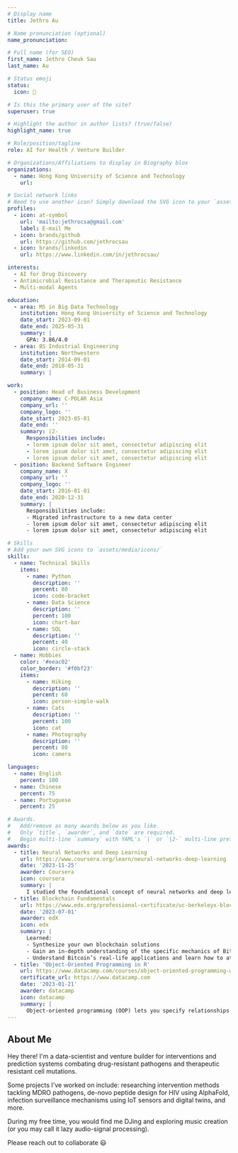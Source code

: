 ```yaml
---
# Display name
title: Jethro Au

# Name pronunciation (optional)
name_pronunciation: 

# Full name (for SEO)
first_name: Jethro Cheuk Sau
last_name: Au

# Status emoji
status:
  icon: 💽

# Is this the primary user of the site?
superuser: true

# Highlight the author in author lists? (true/false)
highlight_name: true

# Role/position/tagline
role: AI for Health / Venture Builder

# Organizations/Affiliations to display in Biography blox
organizations:
  - name: Hong Kong University of Science and Technology
    url: 

# Social network links
# Need to use another icon? Simply download the SVG icon to your `assets/media/icons/` folder.
profiles:
  - icon: at-symbol
    url: 'mailto:jethrocsa@gmail.com'
    label: E-mail Me
  - icon: brands/github
    url: https://github.com/jethrocsau
  - icon: brands/linkedin
    url: https://www.linkedin.com/in/jethrocsau/

interests:
  - AI for Drug Discovery
  - Antimicrobial Resistance and Therapeutic Resistance
  - Multi-modal Agents

education:
  - area: MS in Big Data Technology
    institution: Hong Kong University of Science and Technology
    date_start: 2023-09-01
    date_end: 2025-05-31
    summary: |
      GPA: 3.86/4.0
  - area: BS Industrial Engineering
    institution: Northwestern
    date_start: 2014-09-01
    date_end: 2018-05-31
    summary: |

work:
  - position: Head of Business Development
    company_name: C-POLAR Asia
    company_url: ''
    company_logo: ''
    date_start: 2023-05-01
    date_end: ''
    summary: |2-
      Responsibilities include:
      - lorem ipsum dolor sit amet, consectetur adipiscing elit
      - lorem ipsum dolor sit amet, consectetur adipiscing elit
      - lorem ipsum dolor sit amet, consectetur adipiscing elit
  - position: Backend Software Engineer
    company_name: X
    company_url: ''
    company_logo: ''
    date_start: 2016-01-01
    date_end: 2020-12-31
    summary: |
      Responsibilities include:
      - Migrated infrastructure to a new data center
      - lorem ipsum dolor sit amet, consectetur adipiscing elit
      - lorem ipsum dolor sit amet, consectetur adipiscing elit

# Skills
# Add your own SVG icons to `assets/media/icons/`
skills:
  - name: Technical Skills
    items:
      - name: Python
        description: ''
        percent: 80
        icon: code-bracket
      - name: Data Science
        description: ''
        percent: 100
        icon: chart-bar
      - name: SQL
        description: ''
        percent: 40
        icon: circle-stack
  - name: Hobbies
    color: '#eeac02'
    color_border: '#f0bf23'
    items:
      - name: Hiking
        description: ''
        percent: 60
        icon: person-simple-walk
      - name: Cats
        description: ''
        percent: 100
        icon: cat
      - name: Photography
        description: ''
        percent: 80
        icon: camera

languages:
  - name: English
    percent: 100
  - name: Chinese
    percent: 75
  - name: Portuguese
    percent: 25

# Awards.
#   Add/remove as many awards below as you like.
#   Only `title`, `awarder`, and `date` are required.
#   Begin multi-line `summary` with YAML's `|` or `|2-` multi-line prefix and indent 2 spaces below.
awards:
  - title: Neural Networks and Deep Learning
    url: https://www.coursera.org/learn/neural-networks-deep-learning
    date: '2023-11-25'
    awarder: Coursera
    icon: coursera
    summary: |
      I studied the foundational concept of neural networks and deep learning. By the end, I was familiar with the significant technological trends driving the rise of deep learning; build, train, and apply fully connected deep neural networks; implement efficient (vectorized) neural networks; identify key parameters in a neural network’s architecture; and apply deep learning to your own applications.
  - title: Blockchain Fundamentals
    url: https://www.edx.org/professional-certificate/uc-berkeleyx-blockchain-fundamentals
    date: '2023-07-01'
    awarder: edX
    icon: edx
    summary: |
      Learned:
      - Synthesize your own blockchain solutions
      - Gain an in-depth understanding of the specific mechanics of Bitcoin
      - Understand Bitcoin’s real-life applications and learn how to attack and destroy Bitcoin, Ethereum, smart contracts and Dapps, and alternatives to Bitcoin’s Proof-of-Work consensus algorithm
  - title: 'Object-Oriented Programming in R'
    url: https://www.datacamp.com/courses/object-oriented-programming-with-s3-and-r6-in-r
    certificate_url: https://www.datacamp.com
    date: '2023-01-21'
    awarder: datacamp
    icon: datacamp
    summary: |
      Object-oriented programming (OOP) lets you specify relationships between functions and the objects that they can act on, helping you manage complexity in your code. This is an intermediate level course, providing an introduction to OOP, using the S3 and R6 systems. S3 is a great day-to-day R programming tool that simplifies some of the functions that you write. R6 is especially useful for industry-specific analyses, working with web APIs, and building GUIs.
---
```


## About Me

Hey there! I'm a data-scientist and venture builder for interventions and prediction systems combating drug-resistant pathogens and therapeutic resistant cell mutations. 

Some projects I've worked on include: researching intervention methods tackling MDRO pathogens, de-novo peptide design for HIV using AlphaFold, infection surveillance mechanisms using IoT sensors and digital twins, and more.

During my free time, you would find me DJing and exploring music creation (or you may call it lazy audio-signal processing).

Please reach out to collaborate 😃
